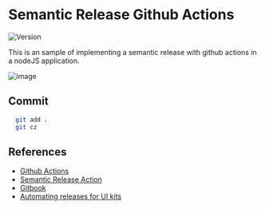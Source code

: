 # Semantic Release Github Actions
![Version](https://github.com/Strapazzon/github-actions-semantic-release/workflows/Version/badge.svg?branch=master)

  This is an sample of implementing a semantic release with github actions in a nodeJS application. 

  ![image](http://getulio-dropshare.s3-sa-east-1.amazonaws.com/IVKJM4v2RAdHjHH8Z84EJkngwv2yPQ11oytPwrDlYvFVYVqChscDJYZQ3vMdXN6FWCl8wyuJ9LIc3GWnfZKBmKRLPbRyQVAxHvR5.png#9b180486e5eb11648da94e2c4f53bceb2dc232132bc8b69be3491df9af1c2a54)

## Commit
  ```bash  
    git add . 
    git cz 
  ````


## References
  - [Github Actions](https://help.github.com/pt/actions)
  - [Semantic Release Action](https://github.com/codfish/semantic-release-action)
  - [Gitbook](https://semantic-release.gitbook.io/semantic-release/usage/configuration)
  - [Automating releases for UI kits](https://significa.co/blog/automating-releases-for-ui-kits)



